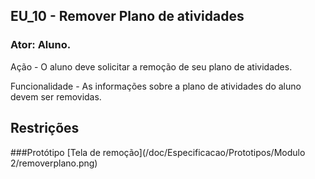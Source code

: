 ## EU_10 - Remover Plano de atividades

### Ator: Aluno.

Ação - O aluno deve solicitar a remoção de seu plano de atividades.

Funcionalidade - As informações sobre a plano de atividades do aluno devem ser removidas.

Restrições
-

###Protótipo
[Tela de remoção](/doc/Especificacao/Prototipos/Modulo 2/removerplano.png)

